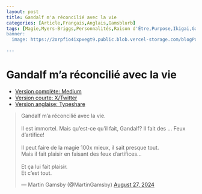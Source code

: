 ```yaml
---
layout: post
title: Gandalf m'a réconcilié avec la vie
categories: [Article,Français,Anglais,Gamsblurb]
tags: [Magie,Myers-Briggs,Personnalités,Raison d'Être,Purpose,Ikigai,Gamsblurb]
banner:
  image: https://2orpfio4ixpxegt9.public.blob.vercel-storage.com/blogPost/cm0cfphhf00lmlb0c67d036e8/preview-image-ZbYl0a55qAyhUN6BCOXlZ5YP58hVhB.jfif
  
---
```


# Gandalf m’a réconcilié avec la vie

- [Version complète: Medium](https://medium.com/@martin.gamsby/gandalf-ma-r%C3%A9concili%C3%A9-avec-la-vie-4e629cf3f8a7)
- [Version courte: X/Twitter](https://x.com/MartinGamsby/status/1828416284746191223)
- [Version anglaise: Typeshare](https://typeshare.co/martingamsby/posts/gandalf-reconciled-me-with-life)

<blockquote class="twitter-tweet"><p lang="fr" dir="ltr">Gandalf m’a réconcilié avec la vie.<br><br>Il est immortel. Mais qu’est-ce qu’il fait, Gandalf? Il fait des … Feux d’artifice!<br><br>Il peut faire de la magie 100x mieux, il sait presque tout.<br>Mais il fait plaisir en faisant des feux d’artifices…<br><br>Et ça lui fait plaisir.<br>Et c’est tout.</p>&mdash; Martin Gamsby (@MartinGamsby) <a href="https://twitter.com/MartinGamsby/status/1828416284746191223?ref_src=twsrc%5Etfw">August 27, 2024</a></blockquote> <script async src="https://platform.twitter.com/widgets.js" charset="utf-8"></script> 
